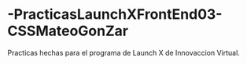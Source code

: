 # -PracticasLaunchXFrontEnd03-CSSMateoGonZar
Practicas hechas para el programa de Launch X de Innovaccion Virtual.
